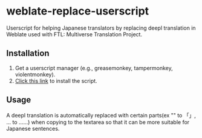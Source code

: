 # weblate-replace-userscript

Userscript for helping Japanese translators by replacing deepl translation in Weblate used with FTL: Multiverse Translation Project.

## Installation

1. Get a userscript manager (e.g., greasemonkey, tampermonkey, violentmonkey).
2. [Click this link](https://github.com/ranhai613/weblate-replace-userscript/raw/main/weblatereplace.user.js) to install the script.

## Usage

A deepl translation is automatically replaced with certain parts(ex "" to 「」, ... to ……) when copying to the textarea so that it can be more suitable for Japanese sentences.
